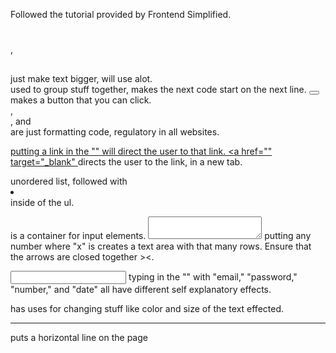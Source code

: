 Followed the tutorial provided by Frontend Simplified.
<h1></h1>, <h2></h2> just make text bigger, will use alot.
<div></div> used to group stuff together, makes the next code start on the next line.
<button></button> makes a button that you can click.

<main></main>, <section></section>, and <footer></footer> are just formatting code, regulatory in all websites.

<a href=""> putting a link in the "" will direct the user to that link.
<a href="" target="_blank" </a> directs the user to the link, in a new tab.

<ul></ul> unordered list, followed with <li></li> inside of the ul.

<form></form> is a container for input elements.
<textarea rows="x"></textarea> putting any number where "x" is creates a text area with that many rows. Ensure that the arrows are closed together ><.

<input type=""/> typing in the "" with "email," "password," "number," and "date" all have different self explanatory effects.

<span></span> has uses for changing stuff like color and size of the text effected.

<hr> puts a horizontal line on the page 


